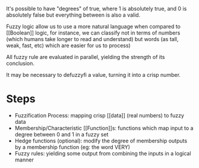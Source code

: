 It's possible to have "degrees" of true, where 1 is absolutely true, and 0 is absolutely false but everything between is also a valid.

Fuzzy logic allow us to use a more natural language when compared to [[Boolean]] logic, for instance, we can classify not in terms of numbers (which humans take longer to read and understand) but words (as tall, weak, fast, etc) which are easier for us to process)

All fuzzy rule are evaluated in parallel, yielding the strength of its conclusion. 

It may be necessary to defuzzyfi a value, turning it into a crisp number.

# Steps

- Fuzzification Process: mapping crisp [[data]] (real numbers) to fuzzy data
- Membership/Characteristic [[Function]]s: functions which map input to a degree between 0 and 1 in a fuzzy set
- Hedge functions (optional): modify the degree of membership outputs by a membership function (eg: the word VERY)
- Fuzzy rules: yielding some output from combining the inputs in a logical manner